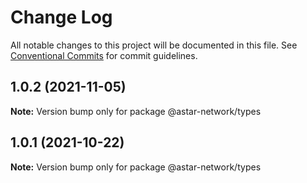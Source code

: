# Change Log

All notable changes to this project will be documented in this file.
See [Conventional Commits](https://conventionalcommits.org) for commit guidelines.

## 1.0.2 (2021-11-05)

**Note:** Version bump only for package @astar-network/types





## 1.0.1 (2021-10-22)

**Note:** Version bump only for package @astar-network/types
